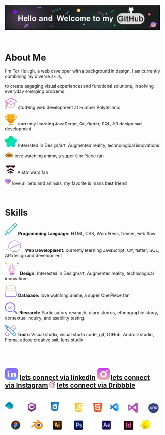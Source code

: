 ![Hello and welcome to my github](/md-a/mk-header.svg)

![](/md-a/empty-img.png)

# About Me
I'm Tor Hulugh, a web developer with a background in design. I am currently combining my diverse skills, 
  
  to create engaging 
visual experiences and functional solutions, in solving everyday emerging problems.

![](/md-a/sstudy.svg) studying web development at Humber Polytechnic

![](/md-a/goal-icn.svg) currently learning JavaScript, C#, flutter, SQL, AR design and development

![](/md-a/star.svg)  Interested in Design/art, Augmented reality, technological innovations

![](/md-a/straw-hart.png)  love watching anime,  a super One Piece fan

![](/md-a/starwars.svg)  A star wars fan

![](/md-a/love.png)  love all pets and animals, my favorite is mans best friend

![](/md-a/empty-img.png)



# Skills

![](/md-a/write.svg) **Programming Language:** HTML, CSS, WordPress, framer, web flow

![](/md-a/world.svg) **Web Development:** currently learning JavaScript, C#, flutter, SQL, AR design and development

![](/md-a/design-%20icon.svg)  **Design:** Interested in Design/art, Augmented reality, technological innovations

![](/md-a/data.svg)  **Database:** love watching anime,  a super One Piece fan

![](/md-a/research.svg)  **Research:** Participatory research, diary studies, ethnographic study, contextual inquiry, and usability testing.

![](/md-a/tools.svg) **Tools:** Visual studio, visual studio code, git, GitHub, Android studio, Figma, adobe creative suit, lens studio

![](/md-a/empty-img.png)
---
![](/md-a/in.svg) [lets connect via linkedIn](https://www.linkedin.com/in/tor-hulugh-88aa87201/)
![](/md-a/ig.svg) [lets connect via Instagram](https://www.instagram.com/torhulugh/)
![](/md-a/Dribbble-icon.png) [lets connect via Dribbble](https://dribbble.com/torhulugh)
---
![](/md-a/empty-img.png)
![](/md-a/logos.svg)
